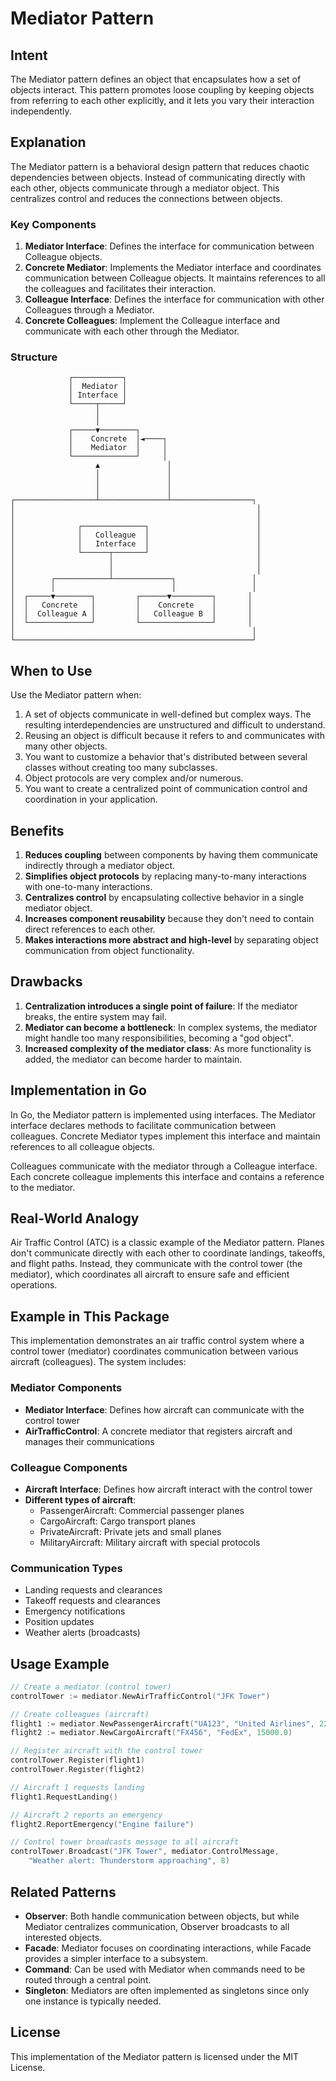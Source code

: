 # Mediator Pattern

## Intent

The Mediator pattern defines an object that encapsulates how a set of objects interact. This pattern promotes loose coupling by keeping objects from referring to each other explicitly, and it lets you vary their interaction independently.

## Explanation

The Mediator pattern is a behavioral design pattern that reduces chaotic dependencies between objects. Instead of communicating directly with each other, objects communicate through a mediator object. This centralizes control and reduces the connections between objects.

### Key Components

1. **Mediator Interface**: Defines the interface for communication between Colleague objects.
2. **Concrete Mediator**: Implements the Mediator interface and coordinates communication between Colleague objects. It maintains references to all the colleagues and facilitates their interaction.
3. **Colleague Interface**: Defines the interface for communication with other Colleagues through a Mediator.
4. **Concrete Colleagues**: Implement the Colleague interface and communicate with each other through the Mediator.

### Structure

```
             ┌───────────┐
             │  Mediator │
             │ Interface │
             └─────┬─────┘
                   │
                   │
             ┌─────▼────────┐
             │    Concrete  │◄────┐
             │    Mediator  │     │
             └──────────────┘     │
                   ▲               │
                   │               │
                   │               │
                   │               │
┌──────────────────┴───────────────┴──────────────────┐
│                                                      │
│                                                      │
│              ┌──────────────┐                        │
│              │   Colleague  │                        │
│              │   Interface  │                        │
│              └──────┬───────┘                        │
│                     │                                │
│                     │                                │
│        ┌────────────┴─────────────┐                 │
│        │                          │                 │
│  ┌─────▼────────┐         ┌──────▼─────────┐       │
│  │   Concrete   │         │    Concrete    │       │
│  │  Colleague A │         │   Colleague B  │       │
│  └──────────────┘         └────────────────┘       │
│                                                     │
└─────────────────────────────────────────────────────┘
```

## When to Use

Use the Mediator pattern when:

1. A set of objects communicate in well-defined but complex ways. The resulting interdependencies are unstructured and difficult to understand.
2. Reusing an object is difficult because it refers to and communicates with many other objects.
3. You want to customize a behavior that's distributed between several classes without creating too many subclasses.
4. Object protocols are very complex and/or numerous.
5. You want to create a centralized point of communication control and coordination in your application.

## Benefits

1. **Reduces coupling** between components by having them communicate indirectly through a mediator object.
2. **Simplifies object protocols** by replacing many-to-many interactions with one-to-many interactions.
3. **Centralizes control** by encapsulating collective behavior in a single mediator object.
4. **Increases component reusability** because they don't need to contain direct references to each other.
5. **Makes interactions more abstract and high-level** by separating object communication from object functionality.

## Drawbacks

1. **Centralization introduces a single point of failure**: If the mediator breaks, the entire system may fail.
2. **Mediator can become a bottleneck**: In complex systems, the mediator might handle too many responsibilities, becoming a "god object".
3. **Increased complexity of the mediator class**: As more functionality is added, the mediator can become harder to maintain.

## Implementation in Go

In Go, the Mediator pattern is implemented using interfaces. The Mediator interface declares methods to facilitate communication between colleagues. Concrete Mediator types implement this interface and maintain references to all colleague objects.

Colleagues communicate with the mediator through a Colleague interface. Each concrete colleague implements this interface and contains a reference to the mediator.

## Real-World Analogy

Air Traffic Control (ATC) is a classic example of the Mediator pattern. Planes don't communicate directly with each other to coordinate landings, takeoffs, and flight paths. Instead, they communicate with the control tower (the mediator), which coordinates all aircraft to ensure safe and efficient operations.

## Example in This Package

This implementation demonstrates an air traffic control system where a control tower (mediator) coordinates communication between various aircraft (colleagues). The system includes:

### Mediator Components
- **Mediator Interface**: Defines how aircraft can communicate with the control tower
- **AirTrafficControl**: A concrete mediator that registers aircraft and manages their communications

### Colleague Components
- **Aircraft Interface**: Defines how aircraft interact with the control tower
- **Different types of aircraft**:
  - PassengerAircraft: Commercial passenger planes
  - CargoAircraft: Cargo transport planes
  - PrivateAircraft: Private jets and small planes
  - MilitaryAircraft: Military aircraft with special protocols

### Communication Types
- Landing requests and clearances
- Takeoff requests and clearances
- Emergency notifications
- Position updates
- Weather alerts (broadcasts)

## Usage Example

```go
// Create a mediator (control tower)
controlTower := mediator.NewAirTrafficControl("JFK Tower")

// Create colleagues (aircraft)
flight1 := mediator.NewPassengerAircraft("UA123", "United Airlines", 220)
flight2 := mediator.NewCargoAircraft("FX456", "FedEx", 15000.0)

// Register aircraft with the control tower
controlTower.Register(flight1)
controlTower.Register(flight2)

// Aircraft 1 requests landing
flight1.RequestLanding()

// Aircraft 2 reports an emergency
flight2.ReportEmergency("Engine failure")

// Control tower broadcasts message to all aircraft
controlTower.Broadcast("JFK Tower", mediator.ControlMessage, 
    "Weather alert: Thunderstorm approaching", 8)
```

## Related Patterns

- **Observer**: Both handle communication between objects, but while Mediator centralizes communication, Observer broadcasts to all interested objects.
- **Facade**: Mediator focuses on coordinating interactions, while Facade provides a simpler interface to a subsystem.
- **Command**: Can be used with Mediator when commands need to be routed through a central point.
- **Singleton**: Mediators are often implemented as singletons since only one instance is typically needed.

## License

This implementation of the Mediator pattern is licensed under the MIT License.

